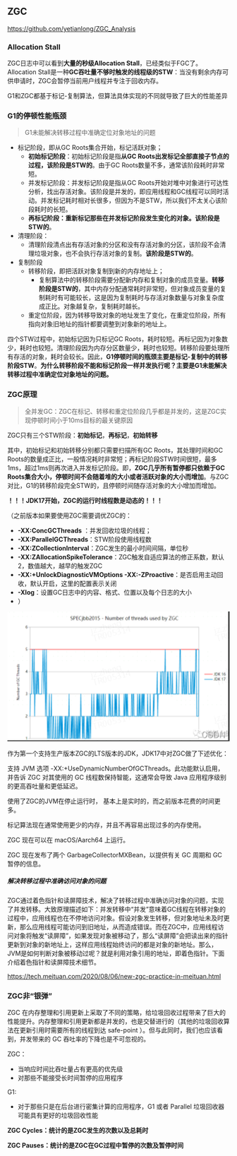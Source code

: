 ## ZGC

https://github.com/yetianlong/ZGC_Analysis

### Allocation Stall

ZGC日志中可以看到**大量的秒级Allocation Stall**，已经类似于FGC了。Allocation Stall是一种**GC吞吐量不够时触发的线程级的STW**：当没有剩余内存可供申请时，ZGC会暂停当前用户线程并专注于回收内存。



G1和ZGC都基于标记-复制算法，但算法具体实现的不同就导致了巨大的性能差异

### G1的停顿性能瓶颈

> G1未能解决转移过程中准确定位对象地址的问题

- 标记阶段，即从GC Roots集合开始，标记活跃对象；
  - **初始标记阶段**：初始标记阶段是指**从GC Roots出发标记全部直接子节点的过程，该阶段是STW的**。由于GC Roots数量不多，通常该阶段耗时非常短。
  - 并发标记阶段：并发标记阶段是指从GC Roots开始对堆中对象进行可达性分析，找出存活对象。该阶段是并发的，即应用线程和GC线程可以同时活动。并发标记耗时相对长很多，但因为不是STW，所以我们不太关心该阶段耗时的长短。
  - **再标记阶段：重新标记那些在并发标记阶段发生变化的对象。该阶段是STW的**。
- 清理阶段：
  - 清理阶段清点出有存活对象的分区和没有存活对象的分区，该阶段不会清理垃圾对象，也不会执行存活对象的复制。**该阶段是STW的**。
- 复制阶段
  - 转移阶段，即把活跃对象复制到新的内存地址上；
    - 复制算法中的转移阶段需要分配新内存和复制对象的成员变量。**转移阶段是STW的**，其中内存分配通常耗时非常短，但对象成员变量的复制耗时有可能较长，这是因为复制耗时与存活对象数量与对象复杂度成正比。对象越复杂，复制耗时越长。
  - 重定位阶段，因为转移导致对象的地址发生了变化，在重定位阶段，所有指向对象旧地址的指针都要调整到对象新的地址上。

四个STW过程中，初始标记因为只标记GC Roots，耗时较短。再标记因为对象数少，耗时也较短。清理阶段因为内存分区数量少，耗时也较短。转移阶段要处理所有存活的对象，耗时会较长。因此，**G1停顿时间的瓶颈主要是标记-复制中的转移阶段STW**。**为什么转移阶段不能和标记阶段一样并发执行呢？主要是G1未能解决转移过程中准确定位对象地址的问题。**



### ZGC原理

> 全并发GC：ZGC在标记、转移和重定位阶段几乎都是并发的，这是ZGC实现停顿时间小于10ms目标的最关键原因

ZGC只有三个STW阶段：**初始标记**，**再标记**，**初始转移**

其中，初始标记和初始转移分别都只需要扫描所有GC Roots，其处理时间和GC Roots的数量成正比，一般情况耗时非常短；再标记阶段STW时间很短，最多1ms，超过1ms则再次进入并发标记阶段。即，**ZGC几乎所有暂停都只依赖于GC Roots集合大小，停顿时间不会随着堆的大小或者活跃对象的大小而增加**。与ZGC对比，G1的转移阶段完全STW的，且停顿时间随存活对象的大小增加而增加。

**！！！JDK17开始，ZGC的运行时线程数是动态的！！！**

（之前版本如果要使用ZGC需要调优ZGC的：

- **-XX:ConcGCThreads** ：并发回收垃圾的线程； 
- **-XX:ParallelGCThreads**：STW阶段使用线程数
-  **-XX:ZCollectionInterval**：ZGC发生的最小时间间隔，单位秒
- **-XX:ZAllocationSpikeTolerance**：ZGC触发自适应算法的修正系数，默认2，数值越大，越早的触发ZGC
-  **-XX:+UnlockDiagnosticVMOptions -XX:-ZProactive**：是否启用主动回收，默认开启，这里的配置表示关闭
- **-Xlog**：设置GC日志中的内容、格式、位置以及每个日志的大小
- ）

<img src="./assets/image-20240628163638934.png" alt="image-20240628163638934" style="zoom: 67%;" />

作为第一个支持生产版本ZGC的LTS版本的JDK，JDK17中对ZGC做了下述优化：

支持 JVM 选项 -XX:+UseDynamicNumberOfGCThreads。此功能默认启用，并告诉 ZGC 对其使用的 GC 线程数保持智能，这通常会导致 Java 应用程序级别的更高吞吐量和更低延迟。

使用了ZGC的JVM在停止运行时， 基本上是实时的，而之前版本花费的时间更多。

标记算法现在通常使用更少的内存，并且不再容易出现过多的内存使用。

ZGC 现在可以在 macOS/Aarch64 上运行。

ZGC 现在发布了两个 GarbageCollectorMXBean，以提供有关 GC 周期和 GC 暂停的信息。



##### 解决转移过程中准确访问对象的问题

ZGC通过着色指针和读屏障技术，解决了转移过程中准确访问对象的问题，实现了并发转移。大致原理描述如下：并发转移中“并发”意味着GC线程在转移对象的过程中，应用线程也在不停地访问对象。假设对象发生转移，但对象地址未及时更新，那么应用线程可能访问到旧地址，从而造成错误。而在ZGC中，应用线程访问对象将触发“读屏障”，如果发现对象被移动了，那么“读屏障”会把读出来的指针更新到对象的新地址上，这样应用线程始终访问的都是对象的新地址。那么，JVM是如何判断对象被移动过呢？就是利用对象引用的地址，即着色指针。下面介绍着色指针和读屏障技术细节。

https://tech.meituan.com/2020/08/06/new-zgc-practice-in-meituan.html



### ZGC非“银弹”

ZGC 在内存整理和引用更新上采取了不同的策略，给垃圾回收过程带来了巨大的性能提升。内存整理和引用更新都是并发的，也是交替进行的（其他的垃圾回收算法在更新引用时需要所有的线程到达 safe-point ）。但与此同时，我们也应该看到，并发带来的 GC 吞吐率的下降也是不可忽视的。

ZGC：

- 当响应时间比吞吐量占有更高的优先级
- 对那些不能接受长时间暂停的应用程序

G1:

- 对于那些只是在后台进行密集计算的应用程序，G1 或者 Parallel 垃圾回收器可能具有更好的垃圾回收性能







**ZGC Cycles：统计的是ZGC发生的次数以及总耗时**

**ZGC Pauses：统计的是ZGC在GC过程中暂停的次数及暂停时间**